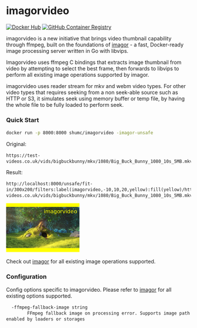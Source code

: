 # imagorvideo

[![Docker Hub](https://img.shields.io/badge/docker-shumc/imagorvideo-blue.svg)](https://hub.docker.com/r/shumc/imagorvideo/)
[![GitHub Container Registry](https://ghcr-badge.herokuapp.com/cshum/imagorvideo/latest_tag?trim=major&label=ghcr.io&ignore=next,master&color=%23007ec6)](https://github.com/cshum/imagorvideo/pkgs/container/imagorvideo)


imagorvideo is a new initiative that brings video thumbnail capability through ffmpeg, built on the foundations of [imagor](https://github.com/cshum/imagor) - a fast, Docker-ready image processing server written in Go with libvips.

Imagorvideo uses ffmpeg C bindings that extracts image thumbnail from video by attempting to select the best frame, then forwards to libvips to perform all existing image operations supported by imagor.

imagorvideo uses reader stream for mkv and webm video types. For other video types that requires seeking from a non seek-able source such as HTTP or S3, it simulates seek using memory buffer or temp file, by having the whole file to be fully loaded to perform seek.

### Quick Start

```bash
docker run -p 8000:8000 shumc/imagorvideo -imagor-unsafe
```

Original:
```
https://test-videos.co.uk/vids/bigbuckbunny/mkv/1080/Big_Buck_Bunny_1080_10s_5MB.mkv
```

Result:
```
http://localhost:8000/unsafe/fit-in/300x200/filters:label(imagorvideo,-10,10,20,yellow):fill(yellow)/https://test-videos.co.uk/vids/bigbuckbunny/mkv/1080/Big_Buck_Bunny_1080_10s_5MB.mkv
```
<img src="https://raw.githubusercontent.com/cshum/imagorvideo/master/testdata/demo.png" width="200" />

Check out [imagor](https://github.com/cshum/imagor#image-endpoint) for all existing image operations supported.

### Configuration

Config options specific to imagorvideo. Please refer to [imagor](https://github.com/cshum/imagor#configuration) for all existing options supported.

```
  -ffmpeg-fallback-image string
        FFmpeg fallback image on processing error. Supports image path enabled by loaders or storages
```


